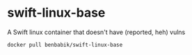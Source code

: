 # swift-linux-base
A Swift linux container that doesn't have (reported, heh) vulns

```
docker pull benbabik/swift-linux-base
```

